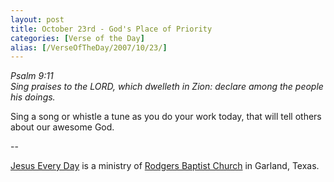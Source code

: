 ```yaml
---
layout: post
title: October 23rd - God's Place of Priority
categories: [Verse of the Day]
alias: [/VerseOfTheDay/2007/10/23/]
---
```


_Psalm 9:11  
Sing praises to the LORD, which dwelleth in Zion: declare among the
people his doings._

Sing a song or whistle a tune as you do your work today, that will
tell others about our awesome God.

 --

<a href=http://jesuseveryday.net>Jesus Every Day</a> is a ministry of <a href=http://rodgersbaptist.net>Rodgers Baptist Church</a> in Garland, Texas.
